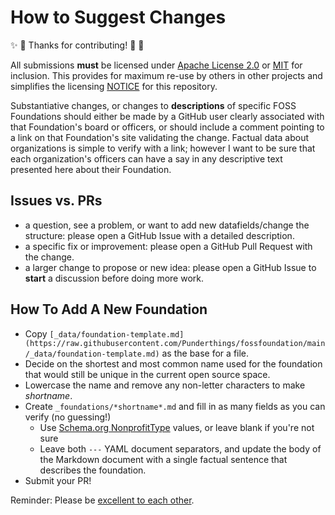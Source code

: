 # How to Suggest Changes

:sparkles: :tada: Thanks for contributing! :tada: :star2:

All submissions **must** be licensed under [Apache License 2.0](http://www.apache.org/licenses/LICENSE-2.0.html) or [MIT](https://spdx.org/licenses/MIT) for inclusion.  This provides for maximum re-use by others in other projects and simplifies the licensing [NOTICE](NOTICE) for this repository.

Substantiative changes, or changes to **descriptions** of specific FOSS Foundations should either be made by a GitHub user clearly associated with that Foundation's board or officers, or should include a comment pointing to a link on that Foundation's site validating the change.  Factual data about organizations is simple to verify with a link; however I want to be sure that each organization's officers can have a say in any descriptive text presented here about their Foundation.

## Issues vs. PRs

-  a question, see a problem, or want to add new datafields/change the structure: please open a GitHub Issue with a detailed description.
-  a specific fix or improvement: please open a GitHub Pull Request with the change.
-  a larger change to propose or new idea: please open a GitHub Issue to **start** a discussion before doing more work.

## How To Add A New Foundation

- Copy `[_data/foundation-template.md](https://raw.githubusercontent.com/Punderthings/fossfoundation/main/_data/foundation-template.md)` as the base for a file.
- Decide on the shortest and most common name used for the foundation that would still be unique in the current open source space.
- Lowercase the name and remove any non-letter characters to make *shortname*.
- Create `_foundations/*shortname*.md` and fill in as many fields as you can verify (no guessing!)
  - Use [Schema.org NonprofitType](https://schema.org/NonprofitType) values, or leave blank if you're not sure
  - Leave both `---` YAML document separators, and update the body of the Markdown document with a single factual sentence that describes the foundation.
- Submit your PR!
  
Reminder: Please be [excellent to each other](CODE_OF_CONDUCT.md).
